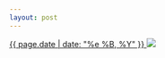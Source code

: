 ```yaml
---
layout: post
---
```


<p>
  <a href="/77">
    <time>{{ page.date | date: "%e %B, %Y" }}</time>
  </a>
  <a href="/77"><img src="{{ site.assets_url }}/77.jpg"/></a>
</p>
